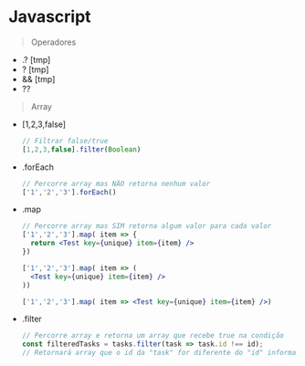 # Javascript

> Operadores  

- .? [tmp]
- ? [tmp]
- && [tmp]
- ??

> Array  

- [1,2,3,false]
  ```jsx
  // Filtrar false/true
  [1,2,3,false].filter(Boolean)
  ```

- .forEach
  ```jsx
  // Percorre array mas NÃO retorna nenhum valor
  ['1','2','3'].forEach()
  ```

- .map
  ```jsx
  // Percorre array mas SIM retorna algum valor para cada valor
  ['1','2','3'].map( item => {
    return <Test key={unique} item={item} />
  })
  ```
  ```jsx
  ['1','2','3'].map( item => (
    <Test key={unique} item={item} />
  ))
  ```
  ```jsx
  ['1','2','3'].map( item => <Test key={unique} item={item} />)
  ```

- .filter
  ```jsx
  // Percorre array e retorna um array que recebe true na condição
  const filteredTasks = tasks.filter(task => task.id !== id);
  // Retornará array que o id da "task" for diferente do "id" informado 
  ```